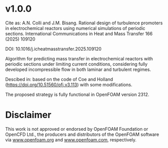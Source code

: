 # v1.0.0

Cite as: A.N. Colli and J.M. Bisang. Rational design of turbulence promoters in electrochemical reactors using numerical simulations of periodic sections. International Communications in Heat and Mass Transfer 166 (2025) 109120

DOI: 10.1016/j.icheatmasstransfer.2025.109120

Algorithm for predicting mass transfer in electrochemical reactors with periodic sections under limiting current conditions, considering fully developed incompressible flow in both laminar and turbulent regimes. 

Descibed in: based on the code of Coe and Holland (https://doi.org/10.51560/ofj.v3.113) with some modifications. 

The proposed strategy is fully functional in OpenFOAM version 2312.

# Disclaimer
This work is not approved or endorsed by OpenFOAM Foundation or OpenCFD Ltd., the producers and distributors of the OpenFOAM software via www.openfoam.org and www.openfoam.com, respectively.


